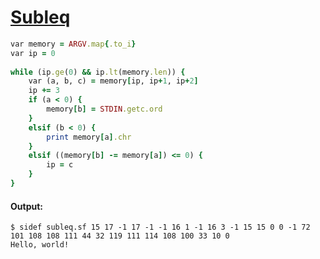 [1]: https://rosettacode.org/wiki/Subleq

# [Subleq][1]

```ruby
var memory = ARGV.map{.to_i}
var ip = 0
 
while (ip.ge(0) && ip.lt(memory.len)) {
    var (a, b, c) = memory[ip, ip+1, ip+2]
    ip += 3
    if (a < 0) {
        memory[b] = STDIN.getc.ord
    }
    elsif (b < 0) {
        print memory[a].chr
    }
    elsif ((memory[b] -= memory[a]) <= 0) {
        ip = c
    }
}
```

#### Output:
```
$ sidef subleq.sf 15 17 -1 17 -1 -1 16 1 -1 16 3 -1 15 15 0 0 -1 72 101 108 108 111 44 32 119 111 114 108 100 33 10 0
Hello, world!
```

